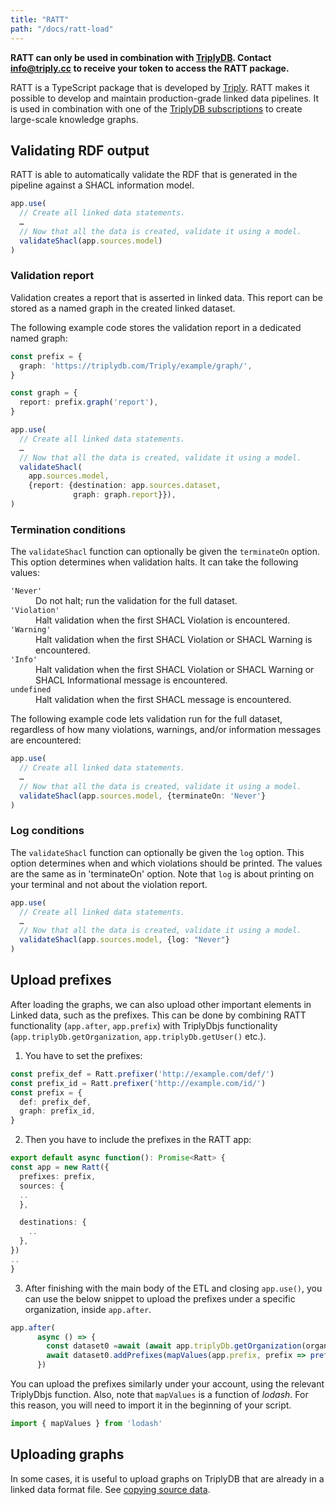 ```yaml
---
title: "RATT"
path: "/docs/ratt-load"
---
```


**RATT can only be used in combination with [TriplyDB](https://triply.cc/triplydb). Contact [info@triply.cc](mailto:info@triply.cc) to receive your token to access the RATT package.**

RATT is a TypeScript package that is developed by [Triply](https://triply.cc/).  RATT makes it possible to develop and maintain production-grade linked data pipelines. It is used in combination with one of the [TriplyDB subscriptions](https://triply.cc/subscriptions) to create large-scale knowledge graphs.


## Validating RDF output

RATT is able to automatically validate the RDF that is generated in the pipeline against a SHACL information model.

```ts
app.use(
  // Create all linked data statements.
  …
  // Now that all the data is created, validate it using a model.
  validateShacl(app.sources.model)
)
```


### Validation report

Validation creates a report that is asserted in linked data.  This report can be stored as a named graph in the created linked dataset.

The following example code stores the validation report in a dedicated named graph:

```ts
const prefix = {
  graph: 'https://triplydb.com/Triply/example/graph/',
}

const graph = {
  report: prefix.graph('report'),
}

app.use(
  // Create all linked data statements.
  …
  // Now that all the data is created, validate it using a model.
  validateShacl(
    app.sources.model,
    {report: {destination: app.sources.dataset,
              graph: graph.report}}),
)
```


### Termination conditions

The `validateShacl` function can optionally be given the `terminateOn` option.  This option determines when validation halts.  It can take the following values:

<dl>
  <dt><code>'Never'</code></dt>
  <dd>Do not halt; run the validation for the full dataset.</dd>
  <dt><code>'Violation'</code></dt>
  <dd>Halt validation when the first SHACL Violation is encountered.</dd>
  <dt><code>'Warning'</code></dt>
  <dd>Halt validation when the first SHACL Violation or SHACL Warning is encountered.</dd>
  <dt><code>'Info'</code></dt>
  <dd>Halt validation when the first SHACL Violation or SHACL Warning or SHACL Informational message is encountered.</dd>
  <dt><code>undefined</code></dt>
  <dd>Halt validation when the first SHACL message is encountered.</dd>
</dl>

The following example code lets validation run for the full dataset, regardless of how many violations, warnings, and/or information messages are encountered:

```ts
app.use(
  // Create all linked data statements.
  …
  // Now that all the data is created, validate it using a model.
  validateShacl(app.sources.model, {terminateOn: 'Never'}
)
```

### Log conditions
 The `validateShacl` function can optionally be given the `log` option.  This option determines when and which violations should be printed. The values are the same as in 'terminateOn' option. Note that `log` is about printing on your terminal and not about the violation report.

 ```ts
 app.use(
   // Create all linked data statements.
   …
   // Now that all the data is created, validate it using a model.
   validateShacl(app.sources.model, {log: "Never"}
 )
 ```

## Upload prefixes

After loading the graphs, we can also upload other important elements in Linked data, such as the prefixes. This can be done by combining RATT functionality (```app.after```, ```app.prefix```) with TriplyDbjs functionality (```app.triplyDb.getOrganization```, ```app.triplyDb.getUser()``` etc.).
1. You have to set the prefixes:
```ts
const prefix_def = Ratt.prefixer('http://example.com/def/')
const prefix_id = Ratt.prefixer('http://example.com/id/')
const prefix = {
  def: prefix_def,
  graph: prefix_id,
}
```

2. Then you have to include the prefixes in the RATT app:
```ts
export default async function(): Promise<Ratt> {
const app = new Ratt({
  prefixes: prefix,
  sources: {
  ..
  },

  destinations: {
    ..
  },
})
..
}
```

3. After finishing with the main body of the ETL and closing ```app.use()```, you can use the below snippet to upload the prefixes under a specific organization, inside ```app.after```.
```ts
app.after(
      async () => {
        const dataset0 =await (await app.triplyDb.getOrganization(organization)).getDataset(dataset)
        await dataset0.addPrefixes(mapValues(app.prefix, prefix => prefix('').value))
      })
```
You can upload the prefixes similarly under your account, using the relevant TriplyDbjs function. Also, note that ```mapValues``` is a function of *lodash*. For this reason, you will need to import it in the beginning of your script.

```ts
import { mapValues } from 'lodash'
```

## Uploading graphs

In some cases, it is useful to upload graphs on TriplyDB that are already in a linked data format file. See [copying source data](/docs/ratt-working-with-ratt#direct-copying-of-source-data-to-destination).
